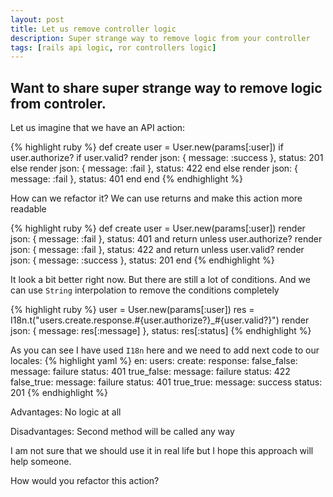```yaml
---
layout: post
title: Let us remove controller logic
description: Super strange way to remove logic from your controller
tags: [rails api logic, ror controllers logic]
---
```


Want to share super strange way to remove logic from controler.
-

Let us imagine that we have an API action:

{% highlight ruby %}
def create
  user = User.new(params[:user])
  if user.authorize?
    if user.valid?
      render json: { message: :success }, status: 201
    else
      render json: { message: :fail }, status: 422
    end
  else
    render json: { message: :fail }, status: 401
  end
end
{% endhighlight %}

How can we refactor it? We can use returns and make this action more readable

{% highlight ruby %}
def create
  user = User.new(params[:user])
  render json: { message: :fail }, status: 401 and return unless user.authorize?
  render json: { message: :fail }, status: 422 and return unless user.valid?
  render json: { message: :success }, status: 201
end
{% endhighlight %}

It look a bit better right now. But there are still a lot of conditions. And we can use `String` interpolation to remove the conditions completely

{% highlight ruby %}
user = User.new(params[:user])
res = I18n.t("users.create.response.#{user.authorize?}_#{user.valid?}")
render json: { message: res[:message] }, status: res[:status]
{% endhighlight %}

As you can see I have used `I18n` here and we need to add next code to our locales:
{% highlight yaml %}
en:
  users:
    create:
      response:
        false_false:
          message: failure
          status: 401
        true_false:
          message: failure
          status: 422
        false_true:
          message: failure
          status: 401
        true_true:
          message: success
          status: 201
{% endhighlight %}

Advantages: No logic at all

Disadvantages: Second method will be called any way

I am not sure that we should use it in real life but I hope this approach will help someone.

How would you refactor this action?
